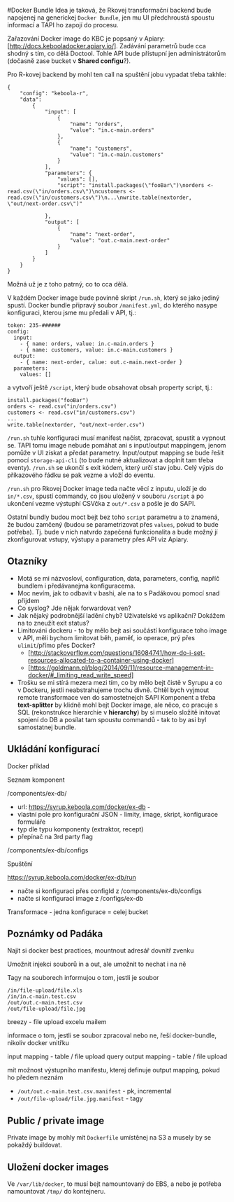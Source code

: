 #Docker Bundle
Idea je taková, že Rkovej transformační backend bude napojenej na generickej `Docker Bundle`, jen mu UI předchroustá spoustu informací a TAPI ho zapojí do procesu. 

Zařazování Docker image do KBC je popsaný v Apiary: [http://docs.kebooladocker.apiary.io/]. Zadávání parametrů bude cca shodný s tím, co dělá Doctool. Tohle API bude přístupní jen administrátorům (dočasně zase bucket v **Shared configu**?). 

Pro R-kovej backend by mohl ten call na spuštění jobu vypadat třeba takhle:

```
{
    "config": "keboola-r",
    "data": 
        {
            "input": [
                {
                    "name": "orders", 
                    "value": "in.c-main.orders"
                }, 
                {
                    "name": "customers", 
                    "value": "in.c-main.customers"
                }
            ], 
            "parameters": {
            	"values": [],
                "script": "install.packages(\"fooBar\")\norders <- read.csv(\"in/orders.csv\")\ncustomers <- read.csv(\"in/customers.csv\")\n...\nwrite.table(nextorder, \"out/next-order.csv\")"

            }, 
            "output": [
                {
                    "name": "next-order", 
                    "value": "out.c-main.next-order"
                }
            ]
        }                
    }
}
```

Možná už je z toho patrný, co to cca dělá. 

V každém Docker image bude povinně skript `/run.sh`, který se jako jediný spustí. Docker bundle připravý soubor `/manifest.yml`, do kterého nasype konfiguraci, kterou jsme mu předali v API, tj.:

```
token: 235-######
config: 
  input:
    - { name: orders, value: in.c-main.orders }
    - { name: customers, value: in.c-main.customers }
  output:
    - { name: next-order, calue: out.c-main.next-order }
  parameters:
    values: []
```

a vytvoří ještě `/script`, který bude obsahovat obsah property script, tj.:

```
install.packages("fooBar")
orders <- read.csv("in/orders.csv")
customers <- read.csv("in/customers.csv")
...
write.table(nextorder, "out/next-order.csv")
```

`/run.sh` tuhle konfiguraci musí manifest načíst, zpracovat, spustit a vypnout se. TAPI tomu image nebude pomáhat ani s input/output mappingem, jenom pomůže v UI získat a předat parametry. Input/output mapping se bude řešit pomocí `storage-api-cli` (to bude nutné aktualizovat a doplnit tam třeba eventy). `/run.sh` se ukončí s exit kódem, který určí stav jobu. Celý výpis do příkazového řádku se pak vezme a vloží do eventu.

`/run.sh` pro Rkovej Docker image teda načte věcí z inputu, uloží je do `in/*.csv`, spustí commandy, co jsou uložený v souboru `/script` a po ukončení vezme výstuphí CSVčka z `out/*.csv` a pošle je do SAPI. 

Ostatní bundly budou moct bejt bez toho `script` parametru a to znamená, že budou zamčený (budou se parametrizovat přes `values`, pokud to bude potřeba). Tj. bude v nich natvrdo zapečená funkcionalita a bude možný jí zkonfigurovat vstupy, výstupy a parametry přes API viz Apiary. 

## Otazníky
- Motá se mi názvosloví, configuration, data, parameters, config, napříč bundlem i předávanejma konfiguracema. 
- Moc nevím, jak to odbavit v bashi, ale na to s Padákovou pomocí snad přijdem
- Co syslog? Jde nějak forwardovat ven?
- Jak nějaký podrobnější ladění chyb? Uživatelské vs aplikační? Dokážem na to zneužít exit status?
- Limitováni dockeru - to by mělo bejt asi součástí konfigurace toho image v API, měli bychom limitovat běh, paměť, io operace, prý přes `ulimit`/přímo přes Docker?
  - [http://stackoverflow.com/questions/16084741/how-do-i-set-resources-allocated-to-a-container-using-docker]
  - [https://goldmann.pl/blog/2014/09/11/resource-management-in-docker/#_limiting_read_write_speed]
- Trošku se mi stírá mezera mezi tím, co by mělo bejt čistě v Syrupu a co v Dockeru, jestli neabstrahujeme trochu divně. Chtěl bych vyjmout remote transformace ven do samostetnejch SAPI Komponent a třeba **text-splitter** by klidně mohl bejt Docker image, ale něco, co pracuje s SQL (rekonstrukce hierarchie v **hierarchy**) by si muselo složitě initovat spojení do DB a posílat tam spoustu commandů - tak to by asi byl samostatnej bundle. 
 
## Ukládání konfigurací

Docker příklad

Seznam komponent

/components/ex-db/
- url: https://syrup.keboola.com/docker/ex-db - 
- vlastní pole pro konfigurační JSON - limity, image, skript, konfigurace formuláře
- typ dle typu komponenty (extraktor, recept) 
- přepínač na 3rd party flag

/components/ex-db/configs

Spuštění

https://syrup.keboola.com/docker/ex-db/run
- načte si konfiguraci přes configId z /components/ex-db/configs
- načte si konfiguraci image z /configs/ex-db

Transformace - jedna konfigurace = celej bucket

## Poznámky od Padáka

Najít si docker best practices, mountnout adresář dovnitř zvenku

Umožnit injekci souborů in a out, ale umožnit to nechat i na ně 

Tagy na souborech informujou o tom, jestli je soubor 

```
/in/file-upload/file.xls
/in/in.c-main.test.csv
/out/out.c-main.test.csv
/out/file-upload/file.jpg
```

breezy - file upload excelu mailem

informace o tom, jestli se soubor zpracoval nebo ne, řeší docker-bundle, nikoliv docker vnitřku

input mapping - table / file upload query
output mapping - table / file upload

mít možnost výstupního manifestu, kterej definuje output mapping, pokud ho předem neznám 
- `/out/out.c-main.test.csv.manifest` - pk, incremental
- `/out/file-upload/file.jpg.manifest` - tagy

## Public / private image

Private image by mohly mít `Dockerfile` umístěnej na S3 a musely by se pokaždý buildovat.

## Uložení docker images 

Ve `/var/lib/docker`, to musí bejt namountovaný do EBS, a nebo je potřeba namountovat `/tmp/` do kontejneru. 

